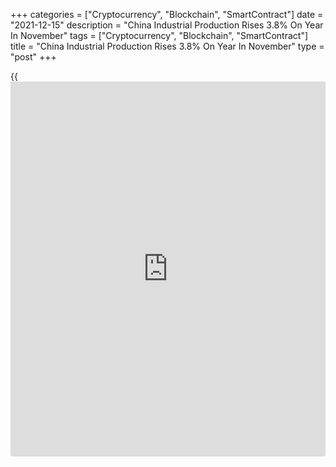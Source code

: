 +++
categories = ["Cryptocurrency", "Blockchain", "SmartContract"]
date = "2021-12-15"
description = "China Industrial Production Rises 3.8% On Year In November"
tags = ["Cryptocurrency", "Blockchain", "SmartContract"]
title = "China Industrial Production Rises 3.8% On Year In November"
type = "post"
+++

{{<iframe id="large-banner" src="https://www.bounty.group/#slide=17.0" width="100%" height="600" scrolling="no" style="border: 0px solid rgb(216, 221, 230); border-radius: 3px;">}}

Industrial output in China was up 3.8 percent on year in November, the
National Bureau of Statistics said on Wednesday - exceeding expectations
for an increase of 3.6 percent and up from 3.5 percent in October.

The bureau also said that fixed asset investment climbed an annual 5.2
percent - missing forecasts for 5.4 percent and down from 6.1 percent in
the previous month.

Retail sales increased 3.9 percent on year, missing expectations for a
gain of 4.6 percent and down from 4.9 percent a month earlier.

The jobless rate came in at 5.0 percent, up from 4.9 percent in October,
while the house price index fell from 3.4 percent to 3.0 percent.

For comments and feedback [contact](https://www.playgroundfx.com/contact/): editorial@rtt[news](https://www.letsplayfx.com/blog/forex-news-website/).com

[Economic News][1]

 **What parts of the world are seeing the best (and worst) economic
performances lately? Click[here][2] to check out our [Econ Scorecard][2]
and find out! See up-to-the-moment [ranking](https://www.playgroundfx.com/blog/crypto-exchange-ranking/)s for the best and worst
performers in [GDP][3], [unemployment rate][4], [inflation][5] and much
more.**

   1. www.rtt[news](https://www.letsplayfx.com/blog/forex-news-website/).com/Content/EconomicNews.aspx
   2. www.rtt[news](https://www.letsplayfx.com/blog/forex-news-website/).com/economic-scorecard/world-rank/retail-sales/highest-performance.aspx
   3. www.rtt[news](https://www.letsplayfx.com/blog/forex-news-website/).com/economic-scorecard/world-rank/GDP/highest-performance.aspx
   4. www.rtt[news](https://www.letsplayfx.com/blog/forex-news-website/).com/economic-scorecard/world-rank/unemployment-rate/lowest-performance.aspx
   5. www.rtt[news](https://www.letsplayfx.com/blog/forex-news-website/).com/economic-scorecard/world-rank/CPI/highest-performance.aspx